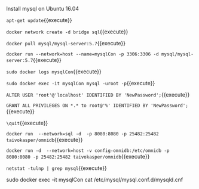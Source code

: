 Install mysql on Ubuntu 16.04

`apt-get update`{{execute}}

`docker network create -d bridge sql`{{execute}}

`docker pull mysql/mysql-server:5.7`{{execute}}

`docker run --network=host --name=mysqlCon -p 3306:3306 -d mysql/mysql-server:5.7`{{execute}}

`sudo docker logs mysqlCon`{{execute}}

`sudo docker exec -it mysqlCon mysql -uroot -p`{{execute}}


`ALTER USER 'root'@'localhost' IDENTIFIED BY 'NewPassword';`{{execute}}

`GRANT ALL PRIVILEGES ON *.* to root@'%' IDENTIFIED BY 'NewPassword';`{{execute}}


`\quit`{{execute}}

`docker run  --network=sql -d  -p 8080:8080 -p 25482:25482 taivokasper/omnidb`{{execute}}

`docker run -d  --network=host -v config-omnidb:/etc/omnidb -p 8080:8080 -p 25482:25482 taivokasper/omnidb`{{execute}}


`netstat -tulnp | grep mysql`{{execute}}

sudo docker exec -it mysqlCon cat /etc/mysql/mysql.conf.d/mysqld.cnf
